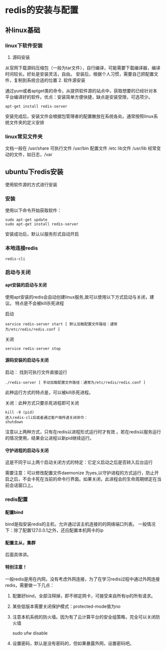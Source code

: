 # redis的安装与配置

## 补linux基础

### linux下软件安装

1. 源码安装

从官网下载源码压缩包（一般为tar文件），自行编译，可能需要下载编译器，编译时间较长。好处是安装灵活，自由。
安装后，根据个人习惯，需要自己把配置文件，复制到系统合适的位置
2. 软件源安装

通过yum或者aptget类的命令，从提供软件源的站点中，获取想要的已经针对本平台编译好的软件。优点：安装简单方便快捷，缺点是安装受限，可选项少。

    apt-get install redis-server

安装完成后，安装文件会根据包管理者的配置散放在系统各处。通常按照linux系统文件夹的定义安排

### linux常见文件夹

文档一般在 /usr/share
可执行文件 /usr/bin
配置文件 /etc
lib文件 /usr/lib
经常变动的文件，如日志，/var

## ubuntu下redis安装

使用软件源的方式进行安装

### 安装

使用以下命令开始获取软件：

    sudo apt-get update
    sudo apt-get install redis-server

安装成功后，默认以服务形式自动开启

### 本地连接redis

    redis-cli

### 启动与关闭

#### apt安装的启动与关闭

使用apt安装的redis会自动创建linux服务,故可以使用以下方式启动与关闭，建议。
特点是不会被kill杀死进程

启动

    service redis-server start [ 默认加载配置文件路径：通常为/etc/redis/redis.conf ]

关闭

    service redis-server stop

#### 源码安装的启动与关闭

启动： 找到可执行文件直接运行

    ./redis-server [ 手动加载配置文件路径：通常为/etc/redis/redis.conf ]
此种运行方式的特点是，可以被kill杀死进程。

关闭：此种方式只要杀死进程即可关闭

    kill -9 (pid)
    进入redis-cli后或者通过客户端传递关闭命令：
    shutdown
注意以上两种方式，只有在redis以进程形式运行时才有效 。若在redis以服务运行的情况使用，结果会让进程以新pid继续运行。

#### 守护进程的启动与关闭

这是不同于以上两个启动关闭方式的特定：它定义启动之后是否转入后台运行

需要注意：可以修改配置文件daemonize 为yes,以守护进程的方式运行，防止开启之后，不会卡死在当前的命令行界面。如果关闭，此进程会的生命周期绑定在当前会话窗口上。

### redis配置

#### 配置bind

bind是指安装redis的主机，允许通过该主机连接的的网络端口列表。
一般情况下：除了配置127.0.0.1之外，还应配置本机网卡的ip

#### 配置主从，集群

后面具体讲。

#### 特别注意！

一般redis是用在内网，没有考虑外网连接，为了在学习redis过程中通过外网连接redis，需要做一下几点：

1. 配置好bind，全部注释掉，即不绑定网卡，可接受来自所有ip的所有请求。
2. 某些低版本需要关闭保护模式：protected-mode值为no
3. 注意本机系统的防火墙。因为有了云计算平台的安全组策略，完全可以关闭防火墙 

    sudo ufw disable

4. 设置密码，默认是没有密码的，但如果暴露外网，设置密码吧。

